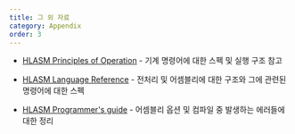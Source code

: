 ```yaml
---
title: 그 외 자료
category: Appendix
order: 3
---
```


* [HLASM Principles of Operation](https://www.ibm.com/docs/en/SSQ2R2_15.0.0/com.ibm.tpf.toolkit.hlasm.doc/dz9zr006.pdf) - 기계 명령어에 대한 스펙 및 실행 구조 참고

* [HLASM Language Reference](https://www-01.ibm.com/servers/resourcelink/svc00100.nsf/pages/zOSV2R3sc264940/$file/asmr1023.pdf) - 전처리 및 어셈블리에 대한 구조와 그에 관련된 명령어에 대한 스펙

* [HLASM Programmer's guide](https://www.ibm.com/docs/en/zos/2.2.0?topic=SSLTBW_2.2.0/com.ibm.zos.v2r2.asma100/toc.htm) - 어셈블리 옵션 및 컴파일 중 발생하는 에러들에 대한 정리
